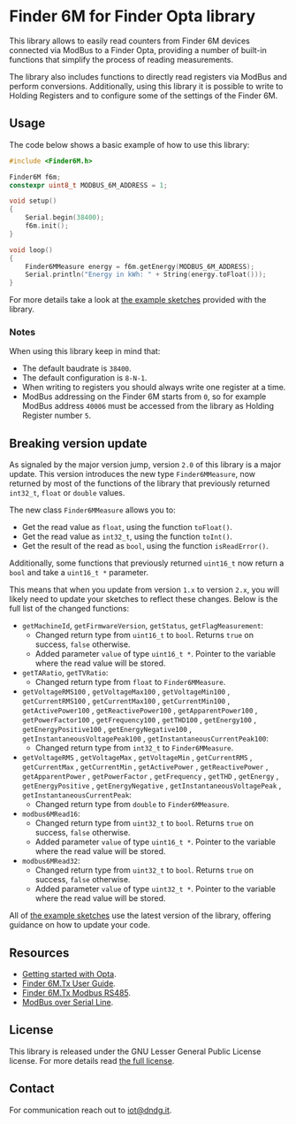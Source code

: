 # Finder 6M for Finder Opta library

This library allows to easily read counters from Finder 6M devices connected
via ModBus to a Finder Opta, providing a number of built-in functions that
simplify the process of reading measurements.

The library also includes functions to directly read registers via ModBus and
perform conversions. Additionally, using this library it is possible to write
to Holding Registers and to configure some of the settings of the Finder 6M.

## Usage

The code below shows a basic example of how to use this library:

```cpp
#include <Finder6M.h>

Finder6M f6m;
constexpr uint8_t MODBUS_6M_ADDRESS = 1;

void setup()
{
    Serial.begin(38400);
    f6m.init();
}

void loop()
{
    Finder6MMeasure energy = f6m.getEnergy(MODBUS_6M_ADDRESS);
    Serial.println("Energy in kWh: " + String(energy.toFloat()));
}
```

For more details take a look at [the example sketches](./examples/) provided
with the library.

### Notes

When using this library keep in mind that:

* The default baudrate is `38400`.
* The default configuration is `8-N-1`.
* When writing to registers you should always write one register at a time.
* ModBus addressing on the Finder 6M starts from `0`, so for example ModBus
address `40006` must be accessed from the library as Holding Register number
`5`.

## Breaking version update

As signaled by the major version jump, version `2.0` of this library is a major
update. This version introduces the new type `Finder6MMeasure`, now returned by
most of the functions of the library that previously returned `int32_t`,
`float` or `double` values.

The new class `Finder6MMeasure` allows you to:

* Get the read value as `float`, using the function `toFloat()`.
* Get the read value as `int32_t`, using the function `toInt()`.
* Get the result of the read as `bool`, using the function `isReadError()`.

Additionally, some functions that previously returned `uint16_t` now return a
`bool` and take a `uint16_t *` parameter.

This means that when you update from version `1.x` to version `2.x`, you will
likely need to update your sketches to reflect these changes. Below is the full
list of the changed functions:

* `getMachineId`, `getFirmwareVersion`, `getStatus`, `getFlagMeasurement`:
  * Changed return type from `uint16_t` to `bool`. Returns `true` on success,
    `false` otherwise.
  * Added parameter `value` of type `uint16_t *`. Pointer to the variable where
    the read value will be stored.
* `getTARatio`, `getTVRatio`:
  * Changed return type from `float` to `Finder6MMeasure`.
* `getVoltageRMS100` , `getVoltageMax100` , `getVoltageMin100` ,
  `getCurrentRMS100` , `getCurrentMax100` , `getCurrentMin100` ,
  `getActivePower100` , `getReactivePower100` , `getApparentPower100` ,
  `getPowerFactor100` , `getFrequency100` , `getTHD100` , `getEnergy100` ,
  `getEnergyPositive100` , `getEnergyNegative100` ,
  `getInstantaneousVoltagePeak100` , `getInstantaneousCurrentPeak100`:
  * Changed return type from `int32_t` to `Finder6MMeasure`.
* `getVoltageRMS` , `getVoltageMax` , `getVoltageMin` ,
  `getCurrentRMS` , `getCurrentMax` , `getCurrentMin` ,
  `getActivePower` , `getReactivePower` , `getApparentPower` ,
  `getPowerFactor` , `getFrequency` , `getTHD` , `getEnergy` ,
  `getEnergyPositive` , `getEnergyNegative` ,
  `getInstantaneousVoltagePeak` , `getInstantaneousCurrentPeak`:
  * Changed return type from `double` to `Finder6MMeasure`.
* `modbus6MRead16`:
  * Changed return type from `uint32_t` to `bool`. Returns `true` on success,
    `false` otherwise.
  * Added parameter `value` of type `uint16_t *`. Pointer to the variable where
    the read value will be stored.
* `modbus6MRead32`:
  * Changed return type from `uint32_t` to `bool`. Returns `true` on success,
    `false` otherwise.
  * Added parameter `value` of type `uint32_t *`. Pointer to the variable where
    the read value will be stored.

All of [the example sketches](./examples/) use the latest version of the
library, offering guidance on how to update your code.

## Resources

* [Getting started with
  Opta](https://opta.findernet.com/en/tutorial/getting-started).
* [Finder 6M.Tx User
  Guide](https://cdn.findernet.com/app/uploads/6M.Tx-User-Guide.pdf).
* [Finder 6M.Tx Modbus
  RS485](https://cdn.findernet.com/app/uploads/Modbus_RS485_6MTx.pdf).
* [ModBus over Serial
  Line](https://www.modbus.org/docs/Modbus_over_serial_line_V1_02.pdf).

## License

This library is released under the GNU Lesser General Public License license.
For more details read [the full license](./LICENSE.txt).

## Contact

For communication reach out to <iot@dndg.it>.
